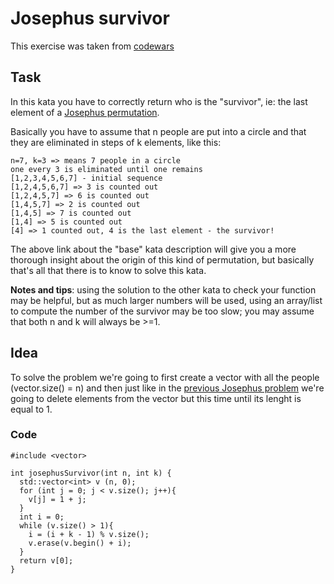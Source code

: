 # Josephus survivor
This exercise was taken from [codewars](https://www.codewars.com/kata/555624b601231dc7a400017a)

## Task

In this kata you have to correctly return who is the "survivor", ie: the last element of a [Josephus permutation](https://www.codewars.com/kata/josephus-permutation/).

Basically you have to assume that n people are put into a circle and that they are eliminated in steps of k elements, like this:

```
n=7, k=3 => means 7 people in a circle
one every 3 is eliminated until one remains
[1,2,3,4,5,6,7] - initial sequence
[1,2,4,5,6,7] => 3 is counted out
[1,2,4,5,7] => 6 is counted out
[1,4,5,7] => 2 is counted out
[1,4,5] => 7 is counted out
[1,4] => 5 is counted out
[4] => 1 counted out, 4 is the last element - the survivor!
```

The above link about the "base" kata description will give you a more thorough insight about the origin of this kind of permutation, but basically that's all that there is to know to solve this kata.

**Notes and tips**: using the solution to the other kata to check your function may be helpful, but as much larger numbers will be used, using an array/list to compute the number of the survivor may be too slow; you may assume that both n and k will always be >=1.

## Idea

To solve the problem we're going to first create a vector with all the people (vector.size() = n) and then just like in the [previous Josephus problem](https://www.codewars.com/kata/5550d638a99ddb113e0000a2) we're going to delete elements from the vector but this time until its lenght is equal to 1.

### Code

```
#include <vector>

int josephusSurvivor(int n, int k) {
  std::vector<int> v (n, 0);
  for (int j = 0; j < v.size(); j++){
    v[j] = 1 + j;
  }
  int i = 0;
  while (v.size() > 1){
    i = (i + k - 1) % v.size();
    v.erase(v.begin() + i);
  }
  return v[0];
}
```

